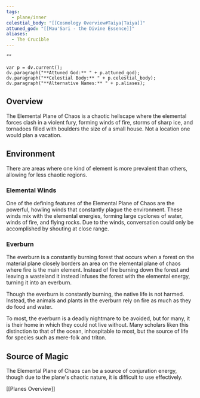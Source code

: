 ```yaml
---
tags:
  - plane/inner
celestial_body: "[[Cosmology Overview#Taiya|Taiya]]"
attuned_god: "[[Mau'Sari - the Divine Essence]]"
aliases:
  - The Crucible
---
```

*""*
```dataviewjs
var p = dv.current();
dv.paragraph("**Attuned God:** " + p.attuned_god);
dv.paragraph("**Celestial Body:** " + p.celestial_body);
dv.paragraph("**Alternative Names:** " + p.aliases);
```
## Overview
The Elemental Plane of Chaos is a chaotic hellscape where the elemental forces clash in a violent fury, forming winds of fire, storms of sharp ice, and tornadoes filled with boulders the size of a small house. Not a location one would plan a vacation.
## Environment
There are areas where one kind of element is more prevalent than others, allowing for less chaotic regions.
### Elemental Winds
One of the defining features of the Elemental Plane of Chaos are the powerful, howling winds that constantly plague the environment. These winds mix with the elemental energies, forming large cyclones of water, winds of fire, and flying rocks. Due to the winds, conversation could only be accomplished by shouting at close range.
### Everburn
The everburn is a constantly burning forest that occurs when a forest on the material plane closely borders an area on the elemental plane of chaos where fire is the main element. Instead of fire burning down the forest and leaving a wasteland it instead infuses the forest with the elemental energy, turning it into an everburn.

Though the everburn is constantly burning, the native life is not harmed. Instead, the animals and plants in the everburn rely on fire as much as they do food and water.

To most, the everburn is a deadly nightmare to be avoided, but for many, it is their home in which they could not live without. Many scholars liken this distinction to that of the ocean, inhospitable to most, but the source of life for species such as mere-folk and triton.
## Source of Magic
The Elemental Plane of Chaos can be a source of conjuration energy, though due to the plane's chaotic nature, it is difficult to use effectively.

[[Planes Overview]]